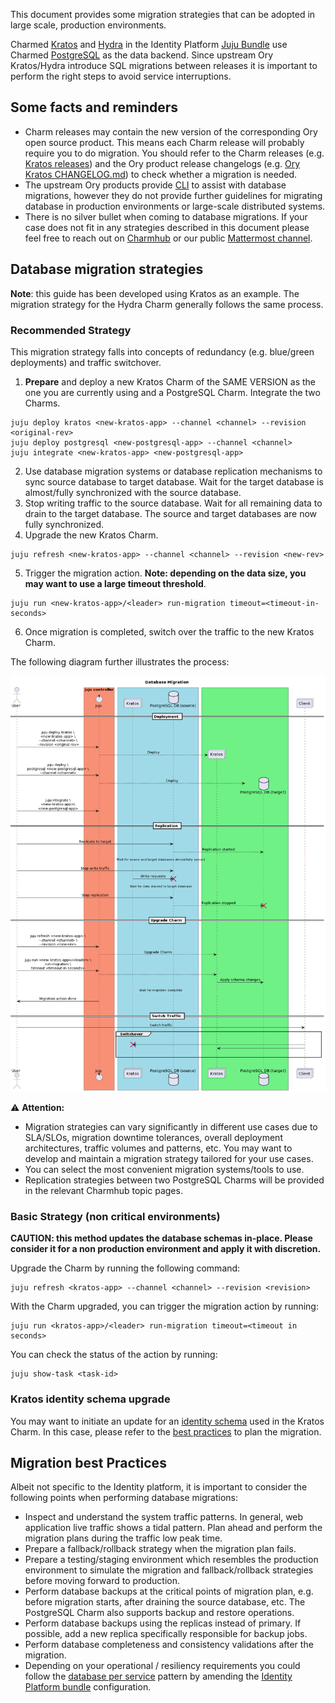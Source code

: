 This document provides some migration strategies that can be adopted in large scale, production environments.

Charmed [Kratos](https://github.com/canonical/kratos-operator) and [Hydra](https://github.com/canonical/hydra-operator) in the Identity Platform [Juju Bundle](https://github.com/canonical/iam-bundle) use Charmed [PostgreSQL](https://charmhub.io/postgresql-k8s) as the data backend. Since upstream Ory Kratos/Hydra introduce SQL migrations between releases it is important to perform the right steps to avoid service interruptions.

## Some facts and reminders
- Charm releases may contain the new version of the corresponding Ory open source product. This means each Charm release will probably require you to do migration. You should refer to the Charm releases (e.g. [Kratos releases](https://github.com/canonical/kratos-operator/releases)) and the Ory product release changelogs (e.g. [Ory Kratos CHANGELOG.md](https://github.com/ory/kratos/blob/master/CHANGELOG.md)) to check whether a migration is needed.
- The upstream Ory products provide [CLI](https://www.ory.sh/docs/kratos/cli/kratos-migrate-sql) to assist with database migrations, however they do not provide further guidelines for migrating database in production environments or large-scale distributed systems.
- There is no silver bullet when coming to database migrations. If your case does not fit in any strategies described in this document please feel free to reach out on [Charmhub](https://discourse.charmhub.io/) or our public [Mattermost channel](https://chat.charmhub.io/charmhub/channels/iam-platform).

## Database migration strategies

**Note**: this guide has been developed using Kratos as an example. The migration strategy for the Hydra Charm generally follows the same process.

### Recommended Strategy
This migration strategy falls into concepts of redundancy (e.g. blue/green deployments) and traffic switchover.

1. **Prepare** and deploy a new Kratos Charm of the SAME VERSION as the one you are currently using and a PostgreSQL Charm. Integrate the two Charms.

```
juju deploy kratos <new-kratos-app> --channel <channel> --revision <original-rev>
juju deploy postgresql <new-postgresql-app> --channel <channel>
juju integrate <new-kratos-app> <new-postgresql-app>
```

2. Use database migration systems or database replication mechanisms to sync source database to target database. Wait for the target database is almost/fully synchronized with the source database.
3. Stop writing traffic to the source database. Wait for all remaining data to drain to the target database. The source and target databases are now fully synchronized.
4. Upgrade the new Kratos Charm.
```
juju refresh <new-kratos-app> --channel <channel> --revision <new-rev>
```
5. Trigger the migration action. **Note: depending on the data size, you may want to use a large timeout threshold**.
```
juju run <new-kratos-app>/<leader> run-migration timeout=<timeout-in-seconds>
```
6. Once migration is completed, switch over the traffic to the new Kratos Charm.

The following diagram further illustrates the process:

![Alt text]( https://raw.githubusercontent.com/canonical/canonical-identity-platform-docs/main/Diagram_sources/migration.png "Kratos Database Migration")

:warning: **Attention:**
- Migration strategies can vary significantly in different use cases due to SLA/SLOs, migration downtime tolerances, overall deployment architectures, traffic volumes and patterns, etc. You may want to develop and maintain a migration strategy tailored for your use cases.
- You can select the most convenient migration systems/tools to use.
- Replication strategies between two PostgreSQL Charms will be provided in the relevant Charmhub topic pages.

### Basic Strategy (non critical environments)
**CAUTION: this method updates the database schemas in-place. Please consider it for a non production environment and apply it with discretion.**

Upgrade the Charm by running the following command:
```
juju refresh <kratos-app> --channel <channel> --revision <revision>
```
With the Charm upgraded, you can trigger the migration action by running:
```
juju run <kratos-app>/<leader> run-migration timeout=<timeout in seconds>
```
You can check the status of the action by running:
```
juju show-task <task-id>
```

### Kratos identity schema upgrade
You may want to initiate an update for an [identity schema](https://www.ory.sh/docs/kratos/manage-identities/identity-schema) used in the Kratos Charm. In this case, please refer to the [best practices](https://www.ory.sh/docs/kratos/manage-identities/best-practices#updating-identity-schemas) to plan the migration.

## Migration best Practices
Albeit not specific to the Identity platform, it is important to consider the following points when performing database migrations:

- Inspect and understand the system traffic patterns. In general, web application live traffic shows a tidal pattern. Plan ahead and perform the migration plans during the traffic low peak time.
- Prepare a fallback/rollback strategy when the migration plan fails.
- Prepare a testing/staging environment which resembles the production environment to simulate the migration and fallback/rollback strategies before moving forward to production.
- Perform database backups at the critical points of migration plan, e.g. before migration starts, after draining the source database, etc. The PostgreSQL Charm also supports backup and restore operations.
- Perform database backups using the replicas instead of primary. If possible, add a new replica specifically responsible for backup jobs.
- Perform database completeness and consistency validations after the migration.
- Depending on your operational / resiliency requirements you could follow the [database per service](https://microservices.io/patterns/data/database-per-service.html) pattern by amending the [Identity Platform bundle](https://github.com/canonical/iam-bundle) configuration.
